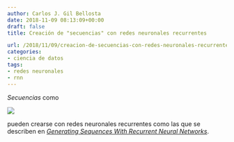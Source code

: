 ```yaml
---
author: Carlos J. Gil Bellosta
date: 2018-11-09 08:13:09+00:00
draft: false
title: Creación de "secuencias" con redes neuronales recurrentes

url: /2018/11/09/creacion-de-secuencias-con-redes-neuronales-recurrentes/
categories:
- ciencia de datos
tags:
- redes neuronales
- rnn
---
```


_Secuencias_ como

![](/wp-uploads/2018/11/handwriting.png)

pueden crearse con redes neuronales recurrentes como las que se describen en [_Generating Sequences With Recurrent Neural Networks_](https://arxiv.org/abs/1308.0850).